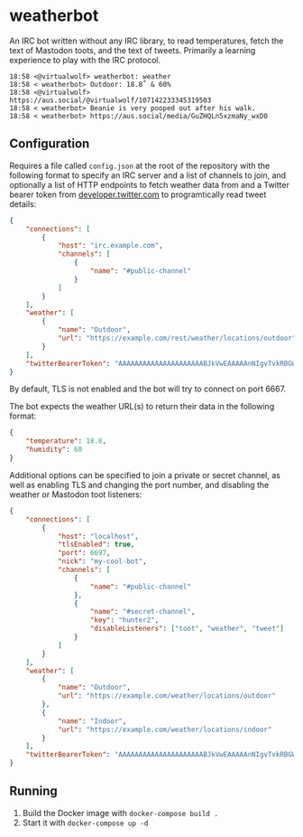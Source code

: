 # weatherbot
An IRC bot written without any IRC library, to read temperatures, fetch the text of Mastodon toots, and the text of tweets. Primarily a learning experience to play with the IRC protocol.

```
18:58 <@virtualwolf> weatherbot: weather
18:58 < weatherbot> Outdoor: 18.8˚ & 60%
18:58 <@virtualwolf> https://aus.social/@virtualwolf/107142233345319503
18:58 < weatherbot> Beanie is very pooped out after his walk.
18:58 < weatherbot> https://aus.social/media/GuZHQLn5xzmaNy_wxD0
```

## Configuration

Requires a file called `config.json` at the root of the repository with the following format to specify an IRC server and a list of channels to join, and optionally a list of HTTP endpoints to fetch weather data from and a Twitter bearer token from [developer.twitter.com](https://developer.twitter.com) to programtically read tweet details:
```json
{
    "connections": [
        {
            "host": "irc.example.com",
            "channels": [
                {
                    "name": "#public-channel"
                }
            ]
        }
    ],
    "weather": [
        {
            "name": "Outdoor",
            "url": "https://example.com/rest/weather/locations/outdoor"
        }
    ],
    "twitterBearerToken": "AAAAAAAAAAAAAAAAAAAAABJkVwEAAAAAnNIgvTvkRBGW[...]"
}
```

By default, TLS is not enabled and the bot will try to connect on port 6667.

The bot expects the weather URL(s) to return their data in the following format:

```json
{
    "temperature": 18.8,
    "humidity": 60
}
```

Additional options can be specified to join a private or secret channel, as well as enabling TLS and changing the port number, and disabling the weather or Mastodon toot listeners:

```json
{
    "connections": [
        {
            "host": "localhost",
            "tlsEnabled": true,
            "port": 6697,
            "nick": "my-cool-bot",
            "channels": [
                {
                    "name": "#public-channel"
                },
                {
                    "name": "#secret-channel",
                    "key": "hunter2",
                    "disableListeners": ["toot", "weather", "tweet"]
                }
            ]
        }
    ],
    "weather": [
        {
            "name": "Outdoor",
            "url": "https://example.com/weather/locations/outdoor"
        },
        {
            "name": "Indoor",
            "url": "https://example.com/weather/locations/indoor"
        }
    ],
    "twitterBearerToken": "AAAAAAAAAAAAAAAAAAAAABJkVwEAAAAAnNIgvTvkRBGW[...]"
}
```

## Running
1. Build the Docker image with `docker-compose build .`
2. Start it with `docker-compose up -d`
